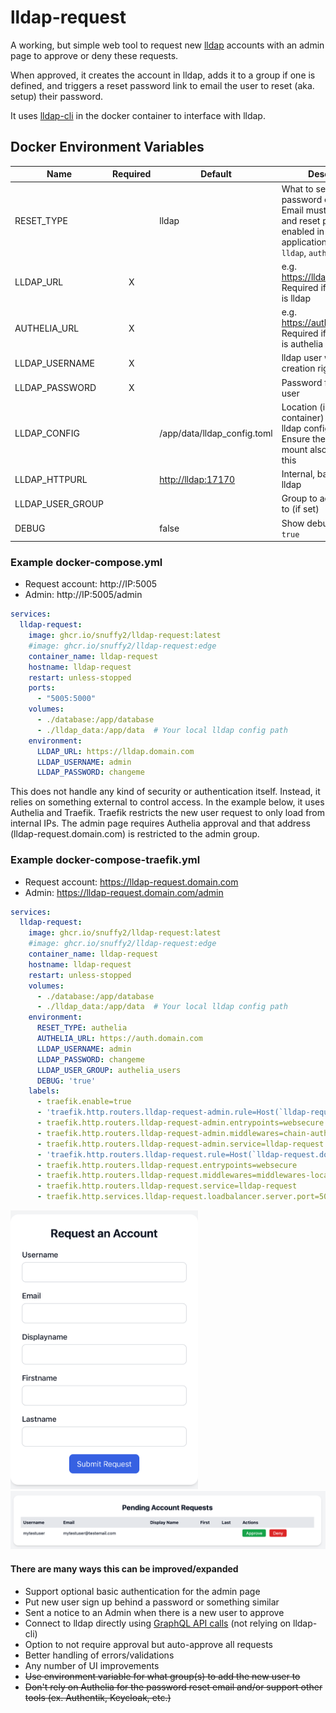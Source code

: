# lldap-request

A working, but simple web tool to request new [lldap](https://github.com/lldap/lldap) accounts with an admin page to approve or deny these requests.

When approved, it creates the account in lldap, adds it to a group if one is defined, and triggers a reset password link to email the user to reset (aka. setup) their password.

It uses [lldap-cli](https://github.com/Zepmann/lldap-cli) in the docker container to interface with lldap.

## Docker Environment Variables

| Name | Required | Default | Description |
| --- | :---: | --- | --- |
| RESET_TYPE | | lldap | What to send the reset password email from. Email must be set up and reset password enabled in the selected application. Options: `lldap`, `authelia` |
| LLDAP_URL | X | | e.g. <https://lldap.domain.com><br />Required if RESET_TYPE is lldap |
| AUTHELIA_URL | X |  | e.g. <https://auth.domain.com><br />Required if RESET_TYPE is authelia |
| LLDAP_USERNAME | X |  | lldap user with account-creation rights |
| LLDAP_PASSWORD | X |  | Password for the above user |
| LLDAP_CONFIG |  | /app/data/lldap_config.toml | Location (in the container) & name of the lldap config file<br />Ensure the volume mount also aligns with this |
| LLDAP_HTTPURL |  | <http://lldap:17170> | Internal, base address of lldap |
| LLDAP_USER_GROUP |  |  | Group to add new users to (if set) |
| DEBUG |  | false | Show debug logging if `true` |

### Example docker-compose.yml

* Request account: http://IP:5005
* Admin: http://IP:5005/admin

```yaml
services:
  lldap-request:
    image: ghcr.io/snuffy2/lldap-request:latest
    #image: ghcr.io/snuffy2/lldap-request:edge
    container_name: lldap-request
    hostname: lldap-request
    restart: unless-stopped
    ports:
      - "5005:5000"
    volumes:
      - ./database:/app/database
      - ./lldap_data:/app/data  # Your local lldap config path
    environment:
      LLDAP_URL: https://lldap.domain.com
      LLDAP_USERNAME: admin
      LLDAP_PASSWORD: changeme
```

This does not handle any kind of security or authentication itself. Instead, it relies on something external to control access. In the example below, it uses Authelia and Traefik. Traefik restricts the new user request to only load from internal IPs. The admin page requires Authelia approval and that address (lldap-request.domain.com) is restricted to the admin group.

### Example docker-compose-traefik.yml

* Request account: https://lldap-request.domain.com
* Admin: https://lldap-request.domain.com/admin

```yaml
services:
  lldap-request:
    image: ghcr.io/snuffy2/lldap-request:latest
    #image: ghcr.io/snuffy2/lldap-request:edge
    container_name: lldap-request
    hostname: lldap-request
    restart: unless-stopped
    volumes:
      - ./database:/app/database
      - ./lldap_data:/app/data  # Your local lldap config path
    environment:
      RESET_TYPE: authelia
      AUTHELIA_URL: https://auth.domain.com
      LLDAP_USERNAME: admin
      LLDAP_PASSWORD: changeme
      LLDAP_USER_GROUP: authelia_users
      DEBUG: 'true'
    labels:
      - traefik.enable=true
      - 'traefik.http.routers.lldap-request-admin.rule=Host(`lldap-request.domain.com`) && Path(`/admin`)'
      - traefik.http.routers.lldap-request-admin.entrypoints=websecure
      - traefik.http.routers.lldap-request-admin.middlewares=chain-authelia@file
      - traefik.http.routers.lldap-request-admin.service=lldap-request
      - 'traefik.http.routers.lldap-request.rule=Host(`lldap-request.domain.com`)'
      - traefik.http.routers.lldap-request.entrypoints=websecure
      - traefik.http.routers.lldap-request.middlewares=middlewares-local-only-whitelist@file
      - traefik.http.routers.lldap-request.service=lldap-request
      - traefik.http.services.lldap-request.loadbalancer.server.port=5000
```
<img src="images/request_account.png" width="300"/>

<img src="images/admin.png">

#### There are many ways this can be improved/expanded

* Support optional basic authentication for the admin page
* Put new user sign up behind a password or something similar
* Sent a notice to an Admin when there is a new user to approve
* Connect to lldap directly using [GraphQL API calls](https://github.com/lldap/lldap/blob/main/schema.graphql) (not relying on lldap-cli)
* Option to not require approval but auto-approve all requests
* Better handling of errors/validations
* Any number of UI improvements
* ~~Use environment variable for what group(s) to add the new user to~~
* ~~Don't rely on Authelia for the password reset email and/or support other tools (ex. Authentik, Keycloak, etc.)~~

